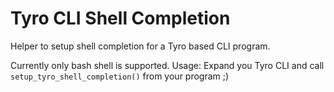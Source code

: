 # Tyro CLI Shell Completion

Helper to setup shell completion for a Tyro based CLI program.

Currently only bash shell is supported.
Usage: Expand you Tyro CLI and call `setup_tyro_shell_completion()` from your program ;)